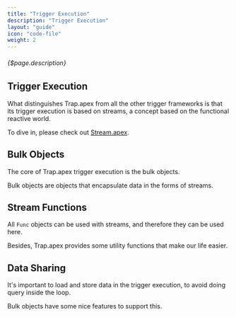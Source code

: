 ```yaml
---
title: "Trigger Execution"
description: "Trigger Execution"
layout: "guide"
icon: "code-file"
weight: 2
---
```


###### {$page.description}

<article id="1">

## Trigger Execution

What distinguishes Trap.apex from all the other trigger frameworks is that its trigger execution is based on
streams, a concept based on the functional reactive world.

To dive in, please check out [Stream.apex](https://github.com/Click-to-Cloud/Stream.apex).

</article>

<article id="2">

## Bulk Objects

The core of Trap.apex trigger execution is the bulk objects.

Bulk objects are objects that encapsulate data in the forms of streams.

</article>

<article id="3">

## Stream Functions

All `Func` objects can be used with streams, and therefore they can be used here.

Besides, Trap.apex provides some utility functions that make our life easier.

</article>

<article id="4">

## Data Sharing

It's important to load and store data in the trigger execution, to avoid doing query inside the loop.

Bulk objects have some nice features to support this.

</article>
